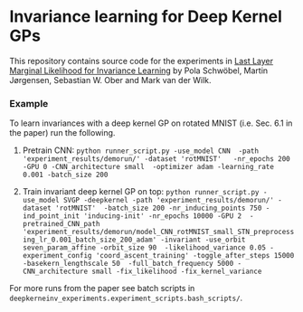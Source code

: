 # Invariance learning for Deep Kernel GPs
This repository contains source code for the experiments in 
[Last Layer Marginal Likelihood for Invariance Learning](
https://arxiv.org/pdf/2106.07512.pdf) by
Pola Schwöbel, Martin Jørgensen, Sebastian W. Ober and Mark van der Wilk.

### Example
To learn invariances with a deep kernel GP on rotated MNIST (i.e. Sec. 6.1 in the paper) run the following. 

1. Pretrain CNN:
`python runner_script.py -use_model CNN  -path 'experiment_results/demorun/' -dataset 'rotMNIST'  
-nr_epochs 200 -GPU 0 -CNN_architecture small 
 -optimizer adam -learning_rate 0.001 -batch_size 200`


2. Train invariant deep kernel GP on top:
`python runner_script.py -use_model SVGP -deepkernel -path 'experiment_results/demorun/' -dataset 'rotMNIST' 
-batch_size 200 -nr_inducing_points 750 -ind_point_init 'inducing-init' -nr_epochs 10000 -GPU 2 
-pretrained_CNN_path 'experiment_results/demorun/model_CNN_rotMNIST_small_STN_preprocessing_lr_0.001_batch_size_200_adam'
-invariant -use_orbit seven_param_affine -orbit_size 90 
-likelihood_variance 0.05 -experiment_config 'coord_ascent_training' -toggle_after_steps 15000 -basekern_lengthscale 50 
 -full_batch_frequency 5000 -CNN_architecture small -fix_likelihood -fix_kernel_variance`


For more runs from the paper see batch scripts in `deepkerneinv_experiments.experiment_scripts.bash_scripts/`.